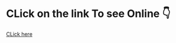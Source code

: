 # CLick on the link To see Online 👇
[CLick here](https://65a39ce57f41e7565f2d349a--classy-bonbon-01b34a.netlify.app/)
